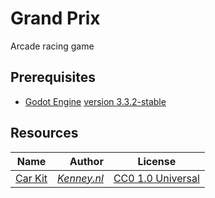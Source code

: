 # Grand Prix
Arcade racing game

## Prerequisites

* [Godot Engine](https://godotengine.org/) [version 3.3.2-stable](https://downloads.tuxfamily.org/godotengine/3.3.2/)

## Resources

|Name|Author|License
| ---|---:|---|
| [Car Kit](https://kenney.nl/assets/car-kit)|_[Kenney.nl](https://kenney.nl)_|[CC0 1.0 Universal](https://creativecommons.org/publicdomain/zero/1.0/)
